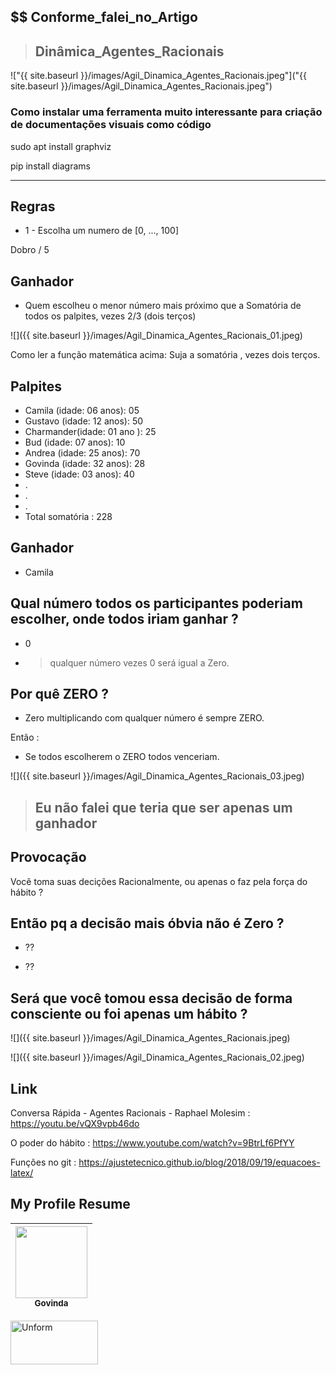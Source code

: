 
## $$ Conforme_falei_no_Artigo

> ## Dinâmica_Agentes_Racionais

!["{{ site.baseurl }}/images/Agil_Dinamica_Agentes_Racionais.jpeg"]("{{ site.baseurl }}/images/Agil_Dinamica_Agentes_Racionais.jpeg")



### Como instalar uma ferramenta muito interessante para criação de documentações visuais como código

sudo apt install graphviz

pip install diagrams




------------------------------------------









## Regras

- 1 - Escolha um numero de [0, ..., 100]

Dobro / 5 

## Ganhador

- Quem escolheu o menor número mais próximo que a Somatória de todos os palpites, vezes 2/3 (dois terços)

![]({{ site.baseurl }}/images/Agil_Dinamica_Agentes_Racionais_01.jpeg)

Como ler a função matemática acima: Suja a somatória , vezes dois terços.

## Palpites 

* Camila    (idade: 06 anos): 05
* Gustavo   (idade: 12 anos): 50
* Charmander(idade: 01 ano ): 25
* Bud     (idade: 07 anos): 10
* Andrea  (idade: 25 anos): 70
* Govinda (idade: 32 anos): 28
* Steve   (idade: 03 anos): 40
* .
* .
* .
* Total somatória : 228 

## Ganhador 

* Camila

## Qual número todos os participantes poderiam escolher, onde todos iriam ganhar ?

* 0

* > qualquer número vezes 0 será igual a Zero.

## Por quê ZERO ?

* Zero multiplicando com qualquer número é sempre ZERO.

Então :

* Se todos escolherem o ZERO todos venceriam.

![]({{ site.baseurl }}/images/Agil_Dinamica_Agentes_Racionais_03.jpeg)
> ## Eu não falei que teria que ser apenas um ganhador

## Provocação

Você toma suas decições Racionalmente, ou apenas o faz pela força do hábito ?

## Então pq a decisão mais óbvia não é Zero ?

 * ??

 * ??

## Será que você tomou essa decisão de forma consciente ou foi apenas um hábito ?

![]({{ site.baseurl }}/images/Agil_Dinamica_Agentes_Racionais.jpeg)

![]({{ site.baseurl }}/images/Agil_Dinamica_Agentes_Racionais_02.jpeg)

## Link

Conversa Rápida - Agentes Racionais - Raphael Molesim : https://youtu.be/vQX9vpb46do


O poder do hábito : https://www.youtube.com/watch?v=9BtrLf6PfYY

Funções no git : https://ajustetecnico.github.io/blog/2018/09/19/equacoes-latex/

## My Profile Resume

| [<img src="https://avatars.githubusercontent.com/u/498332?s=400&u=9b7a8aa8743ec4dd3c84d8c382aa31fb1b6c8abf&v=4" width=115><br><sub>Govinda</sub>](https://github.com/govinda777) |
| :---: |


<p align="left">

<a href="https://github.com/govinda777?tab=followers">
<img src="{{ site.baseurl }}/images/sub.jpeg" height="70" width="140" alt="Unform" />
</a>

</p>


